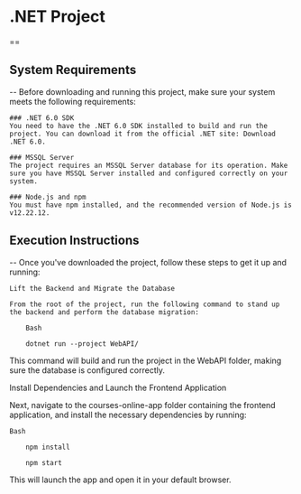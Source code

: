 # .NET Project
==
## System Requirements
--
Before downloading and running this project, make sure your system meets the following requirements:

    ### .NET 6.0 SDK
    You need to have the .NET 6.0 SDK installed to build and run the project. You can download it from the official .NET site: Download .NET 6.0.

    ### MSSQL Server
    The project requires an MSSQL Server database for its operation. Make sure you have MSSQL Server installed and configured correctly on your system.

    ### Node.js and npm
    You must have npm installed, and the recommended version of Node.js is v12.22.12.

## Execution Instructions
--
Once you've downloaded the project, follow these steps to get it up and running:

    Lift the Backend and Migrate the Database

    From the root of the project, run the following command to stand up the backend and perform the database migration:

~~~
    Bash

	dotnet run --project WebAPI/
~~~

This command will build and run the project in the WebAPI folder, making sure the database is configured correctly.

Install Dependencies and Launch the Frontend Application

Next, navigate to the courses-online-app folder containing the frontend application, and install the necessary dependencies by running:

~~~
Bash

	npm install

	npm start
~~~

This will launch the app and open it in your default browser.
